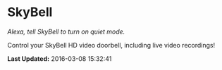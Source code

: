 # SkyBell
*Alexa, tell SkyBell to turn on quiet mode.*

Control your SkyBell HD video doorbell, including live video recordings!

**Last Updated:** 2016-03-08 15:32:41